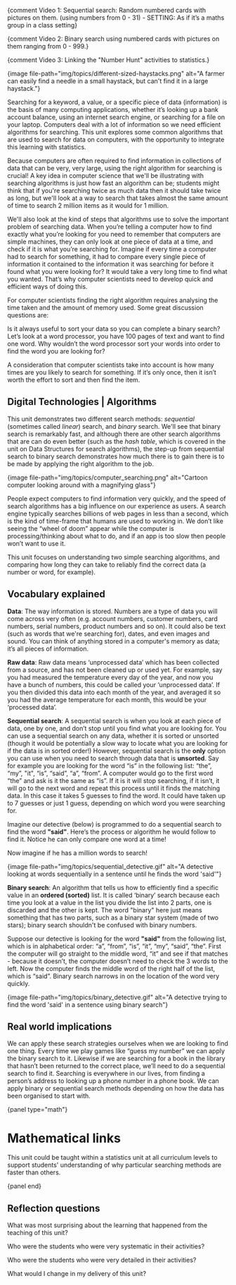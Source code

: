 {comment Video 1: Sequential search: Random numbered cards with pictures on them. (using numbers from 0 - 31) - SETTING: As if it’s a maths group in a class setting}

{comment Video 2: Binary search using numbered cards with pictures on them ranging from 0 - 999.}

{comment Video 3: Linking the "Number Hunt" activities to statistics.}

{image file-path="img/topics/different-sized-haystacks.png" alt="A farmer can easily find a needle in a small haystack, but can't find it in a large haystack."}

Searching for a keyword, a value, or a specific piece of data (information) is the basis of many computing applications, whether it’s looking up a bank account balance, using an internet search engine, or searching for a file on your laptop.
Computers deal with a lot of information so we need efficient algorithms for searching.
This unit explores some common algorithms that are used to search for data on computers, with the opportunity to integrate this learning with statistics.

Because computers are often required to find information in collections of data that can be very, very large, using the right algorithm for searching is crucial!
A key idea in computer science that we'll be illustrating with searching algorithms is just how fast an algorithm can be; students might think that if you're searching twice as much data then it should take twice as long, but we'll look at a way to search that takes almost the same amount of time to search 2 million items as it would for 1 million.

We'll also look at the kind of steps that algorithms use to solve the important problem of searching data.
When you’re telling a computer how to find exactly what you’re looking for you need to remember that computers are simple machines, they can only look at one piece of data at a time, and check if it is what you’re searching for.
Imagine if every time a computer had to search for something, it had to compare every single piece of information it contained to the information it was searching for before it found what you were looking for? It would take a very long time to find what you wanted.
That’s why computer scientists need to develop quick and efficient ways of doing this.

For computer scientists finding the right algorithm requires analysing the time taken and the amount of memory used.
Some great discussion questions are:

Is it always useful to sort your data so you can complete a binary search?
Let’s look at a word processor, you have 100 pages of text and want to find one word.
Why wouldn’t the word processor sort your words into order to find the word you are looking for?

A consideration that computer scientists take into account is how many times are you likely to search for something.
If it’s only once, then it isn’t worth the effort to sort and then find the item.

## Digital Technologies | Algorithms

This unit demonstrates two different search methods: _sequential_ (sometimes called _linear_) search, and _binary_ search.
We'll see that binary search is remarkably fast, and although there are other search algorithms that are can do even better (such as the _hash table_, which is covered in the unit on Data Structures for search algorithms), the step-up from sequential search to binary search demonstrates how much there is to gain there is to be made by applying the right algorithm to the job.

{image file-path="img/topics/computer_searching.png" alt="Cartoon computer looking around with a magnifying glass"}

People expect computers to find information very quickly, and the speed of search algorithms has a big influence on our experience as users.
A search engine typically searches billions of web pages in less than a second, which is the kind of time-frame that humans are used to working in.
We don’t like seeing the “wheel of doom” appear while the computer is processing/thinking about what to do, and if an app is too slow then people won’t want to use it.

This unit focuses on understanding two simple searching algorithms, and comparing how long they can take to reliably find the correct data (a number or word, for example).

## Vocabulary explained

**Data**: The way information is stored.
Numbers are a type of data you will come across very often (e.g. account numbers, customer numbers, card numbers, serial numbers, product numbers and so on).
It could also be text (such as words that we're searching for), dates, and even images and sound.
You can think of anything stored in a computer's memory as data; it’s all pieces of information.

**Raw data**: Raw data means ‘unprocessed data’ which has been collected from a source, and has not been cleaned up or used yet.
For example, say you had measured the temperature every day of the year, and now you have a bunch of numbers, this could be called your ‘unprocessed data’.
If you then divided this data into each month of the year, and averaged it so you had the average temperature for each month, this would be your ‘processed data’.

**Sequential search**: A sequential search is when you look at each piece of data, one by one, and don’t stop until you find what you are looking for.
You can use a sequential search on any data, whether it is sorted or unsorted (though it would be potentially a slow way to locate what you are looking for if the data is in sorted order!)
However, sequential search is the **only** option you can use when you need to search through data that is **unsorted**.
Say for example you are looking for the word “is” in the following list: “the”, “my”, "it", “is”, “said”, “a”, “from”.
A computer would go to the first word “the” and ask is it the same as “is”.
If it is it will stop searching, if it isn’t, it will go to the next word and repeat this process until it finds the matching data.
In this case it takes 5 guesses to find the word.
It could have taken up to 7 guesses or just 1 guess, depending on which word you were searching for.

Imagine our detective (below) is programmed to do a sequential search to find the word **"said"**. Here’s the process or algorithm he would follow to find it.
Notice he can only compare one word at a time!

Now imagine if he has a million words to search!

{image file-path="img/topics/sequential_detective.gif" alt="A detective looking at words sequentially in a sentence until he finds the word 'said'"}

**Binary search**: An algorithm that tells us how to efficiently find a specific value in an **ordered (sorted)** list.
It is called ‘binary’ search because each time you look at a value in the list you divide the list into 2 parts, one is discarded and the other is kept.
The word "binary" here just means something that has two parts, such as a binary star system (made of two stars); binary search shouldn't be confused with binary numbers.

Suppose our detective is looking for the word **"said"** from the following list, which is in alphabetical order: “a”, “from”, “is”, “it”, “my”, “said”, “the”.
First the computer will go straight to the middle word, “it”  and see if that matches - because it doesn’t, the computer doesn’t need to check the 3 words to the left.
Now the computer finds the middle word of the right half of the list, which is “said”.
Binary search narrows in on the location of the word very quickly.

{image file-path="img/topics/binary_detective.gif" alt="A detective trying to find the word 'said' in a sentence using binary search"}

## Real world implications

We can apply these search strategies ourselves when we are looking to find one thing.
Every time we play games like “guess my number” we can apply the binary search to it.
Likewise if we are searching for a book in the library that hasn’t been returned to the correct place, we’ll need to do a sequential search to find it.
Searching is everywhere in our lives, from finding a person’s address to looking up a phone number in a phone book.
We can apply binary or sequential search methods depending on how the data has been organised to start with.

{panel type="math"}

# Mathematical links

This unit could be taught within a statistics unit at all curriculum levels to support students' understanding of why particular searching methods are faster than others.

{panel end}

## Reflection questions

What was most surprising about the learning that happened from the teaching of this unit?


Who were the students who were very systematic in their activities?


Who were the students who were very detailed in their activities?


What would I change in my delivery of this unit?
